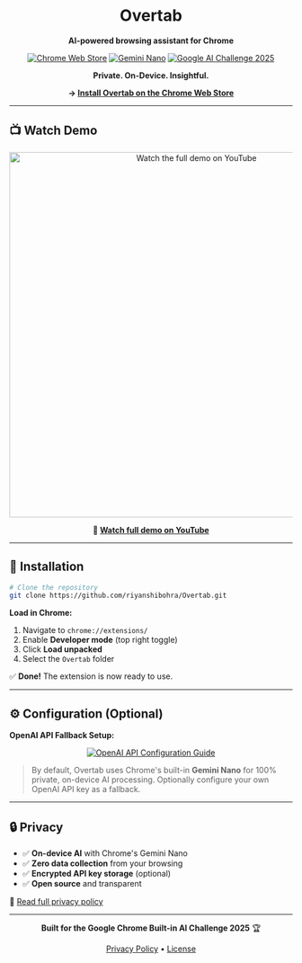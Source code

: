 <div align="center">

# Overtab

**AI-powered browsing assistant for Chrome**

[![Chrome Web Store](https://img.shields.io/badge/Chrome%20Web%20Store-Published-brightgreen?logo=googlechrome&logoColor=white)](https://chromewebstore.google.com/detail/overtab/oloejollcmhnbacdkfgbdlgcgbeegcje)
[![Gemini Nano](https://img.shields.io/badge/Gemini%20Nano-Powered-4285F4?logo=google&logoColor=white)](https://developer.chrome.com/docs/ai/built-in)
[![Google AI Challenge 2025](https://img.shields.io/badge/Google%20AI%20Challenge-2025-FF6B6B?logo=google&logoColor=white)](https://developers.google.com/community/chrome-ai-dev-challenge)

**Private. On-Device. Insightful.**

<p align="center">
  <strong>→ <a href="https://chromewebstore.google.com/detail/overtab/oloejollcmhnbacdkfgbdlgcgbeegcje">Install Overtab on the Chrome Web Store</a></strong>
</p>

</div>

---

## 📺 Watch Demo

<p align="center">
  <a href="https://www.youtube.com/watch?v=Wq5pnpnK9r0">
    <img src="https://img.youtube.com/vi/Wq5pnpnK9r0/maxresdefault.jpg" width="650" alt="Watch the full demo on YouTube"/>
  </a>
</p>

<p align="center">
  <strong>🎥 <a href="https://www.youtube.com/watch?v=Wq5pnpnK9r0">Watch full demo on YouTube</a></strong>
</p>

---

## 🚀 Installation

```bash
# Clone the repository
git clone https://github.com/riyanshibohra/Overtab.git
```

**Load in Chrome:**
1. Navigate to `chrome://extensions/`
2. Enable **Developer mode** (top right toggle)
3. Click **Load unpacked**
4. Select the `Overtab` folder

✅ **Done!** The extension is now ready to use.

---

## ⚙️ Configuration (Optional)

**OpenAI API Fallback Setup:**

<p align="center">
  <a href="https://github.com/user-attachments/assets/9ada0501-9fd4-4168-abad-256c4635ce96">
    <img src="https://img.shields.io/badge/📖_Configuration_Guide-blue?style=for-the-badge" alt="OpenAI API Configuration Guide"/>
  </a>
</p>

> By default, Overtab uses Chrome's built-in **Gemini Nano** for 100% private, on-device AI processing. Optionally configure your own OpenAI API key as a fallback.

---

## 🔒 Privacy

- ✅ **On-device AI** with Chrome's Gemini Nano
- ✅ **Zero data collection** from your browsing
- ✅ **Encrypted API key storage** (optional)
- ✅ **Open source** and transparent

📄 [Read full privacy policy](PRIVACY.md)

---

<div align="center">

**Built for the Google Chrome Built-in AI Challenge 2025** 🏆

[Privacy Policy](PRIVACY.md) • [License](LICENSE)

</div>
